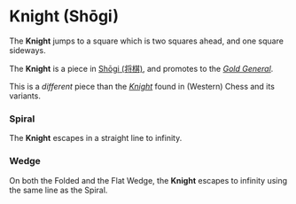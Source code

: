 # Knight (Sh&#x14d;gi)

The **Knight** jumps to a square which is two squares ahead,
and one square sideways.

The **Knight** is a piece in 
[Sh&#x14d;gi (&#x5c06;&#x68cb;)](#wiki:Shogi), and
promotes to the [*Gold General*](gold_general.html).

This is a *different* piece than the [*Knight*](knight.html) found in
(Western) Chess and its variants.

### Spiral

The **Knight** escapes in a straight line to infinity.

### Wedge

On both the Folded and the Flat Wedge, the **Knight** 
escapes to infinity using the same line as the Spiral.
